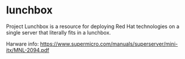 # lunchbox
Project Lunchbox is a resource for deploying Red Hat technologies on a single server that literally fits in a lunchbox.

Harware info: https://www.supermicro.com/manuals/superserver/mini-itx/MNL-2094.pdf
